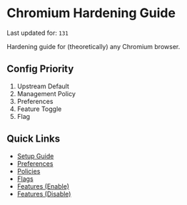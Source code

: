 # Chromium Hardening Guide

Last updated for: `131`

Hardening guide for (theoretically) any Chromium browser.

## Config Priority

1) Upstream Default
2) Management Policy
3) Preferences
4) Feature Toggle
5) Flag

## Quick Links

- [Setup Guide](SETUP_GUIDE.md)
- [Preferences](/configs/PREFERENCES.md)
- [Policies](/configs/POLICIES.md)
- [Flags](/configs/FLAGS.md)
- [Features (Enable)](/configs/ENABLE_FEATURES.md)
- [Features (Disable)](/configs/DISABLE_FEATURES.md)
